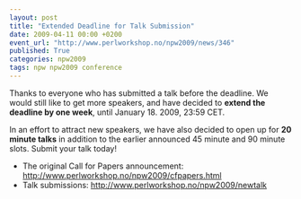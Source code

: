 ```yaml
---
layout: post
title: "Extended Deadline for Talk Submission"
date: 2009-04-11 00:00 +0200
event_url: "http://www.perlworkshop.no/npw2009/news/346"
published: True
categories: npw2009
tags: npw npw2009 conference
---
```


Thanks to everyone who has submitted a talk before the deadline. We would still like to get more speakers, and have decided to <strong>extend the deadline by one week</strong>, until January 18. 2009, 23:59 CET.

In an effort to attract new speakers, we have also decided to open up for <strong>20 minute talks</strong> in addition to the earlier announced 45 minute and 90 minute slots. Submit your talk today!

<ul><li>The original Call for Papers announcement: <a href="http://www.perlworkshop.no/npw2009/cfpapers.html">http://www.perlworkshop.no/npw2009/cfpapers.html</a></li>
<li>Talk submissions: <a href="http://www.perlworkshop.no/npw2009/newtalk">http://www.perlworkshop.no/npw2009/newtalk</a></li></ul>
